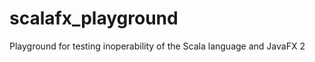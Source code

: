 scalafx_playground
==================

Playground for testing inoperability of the Scala language and JavaFX 2
